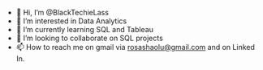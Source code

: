 - 👋 Hi, I’m @BlackTechieLass
- 👀 I’m interested in Data Analytics
- 🌱 I’m currently learning SQL and Tableau
- 💞️ I’m looking to collaborate on SQL projects
- 📫 How to reach me on gmail via rosashaolu@gmail.com and on Linked In.

<!---
BlackTechieLass/BlackTechieLass is a ✨ special ✨ repository because its `README.md` (this file) appears on your GitHub profile.
You can click the Preview link to take a look at your changes.
--->
